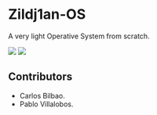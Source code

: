 # Zildj1an-OS

A very light Operative System from scratch.

<img src = "https://github.com/Zildj1an/Zildj1an_OS/blob/master/im.png"/>

<img src = "https://github.com/Zildj1an/Zildj1an_OS/blob/master/im2.jpg"/>

## Contributors
* Carlos Bilbao.
* Pablo Villalobos.
